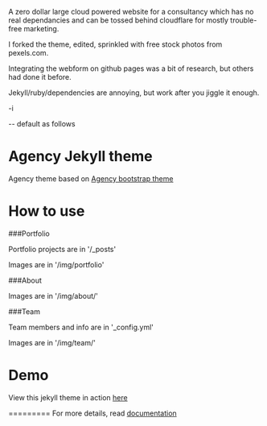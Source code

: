 A zero dollar large cloud powered website for a consultancy which has no real dependancies and can be tossed behind cloudflare for mostly trouble-free marketing.

I forked the theme, edited, sprinkled with free stock photos from pexels.com.

Integrating the webform on github pages was a bit of research, but others had done it before.

Jekyll/ruby/dependencies are annoying, but work after you jiggle it enough.

-i

-- default as follows


Agency Jekyll theme
====================

Agency theme based on [Agency bootstrap theme ](http://startbootstrap.com/templates/agency/)

# How to use

###Portfolio 

Portfolio projects are in '/_posts'

Images are in '/img/portfolio'

###About

Images are in '/img/about/'

###Team

Team members and info are in '_config.yml'

Images are in '/img/team/'


# Demo

View this jekyll theme in action [here](https://y7kim.github.io/agency-jekyll-theme)

=========
For more details, read [documentation](http://jekyllrb.com/)
